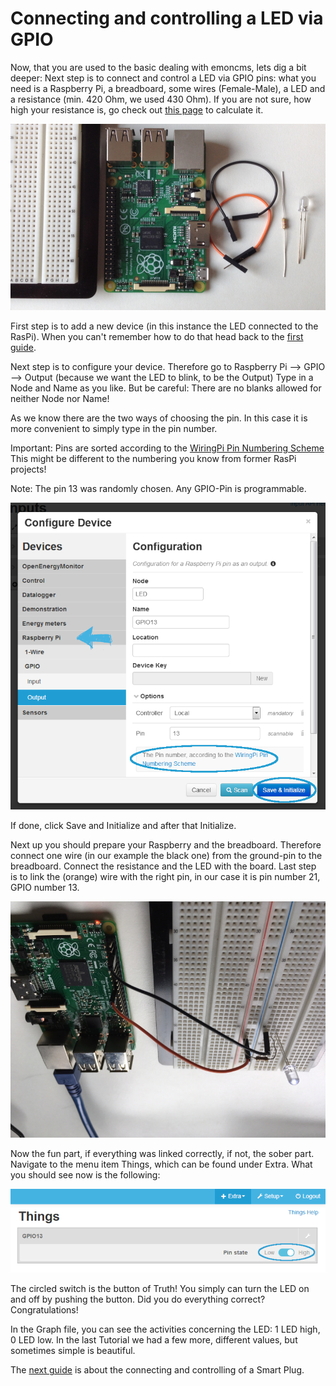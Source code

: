 # Connecting and controlling a LED via GPIO

Now, that you are used to the basic dealing with emoncms, lets dig a bit deeper: Next step is to connect and control a LED via GPIO pins: what you need is a Raspberry Pi, a breadboard, some wires (Female-Male), a LED and a resistance (min. 420 Ohm, we used 430 Ohm). If you are not sure, how high your resistance is, go check out [this page](http://www.dieelektronikerseite.de/Tools/Widerstandsrechner.htm) to calculate it. 

![what you need](img/LED/led_vorbereiten.jpg)

First step is to add a new device (in this instance the LED connected to the RasPi). When you can't remember how to do that head back to the [first guide](https://github.com/isc-konstanz/emonmuc/blob/doc/doc/FirstSteps.md).
 
Next step is to configure your device. Therefore go to Raspberry Pi --> GPIO --> Output (because we want the LED to blink, to be the Output) Type in a Node and Name as you like. But be careful: There are no blanks allowed for neither Node nor Name! 

As we know there are the two ways of choosing the pin. In this case it is more convenient to simply type in the pin number.

Important: Pins are sorted according to the [WiringPi Pin Numbering Scheme](http://pi4j.com/pin-numbering-scheme.html) This might be different to the numbering you know from former RasPi projects!

Note: The pin 13 was randomly chosen. Any GPIO-Pin is programmable.

![configure device](img/LED/configure_device.png)

If done, click Save and Initialize and after that Initialize. 

Next up you should prepare your Raspberry and the breadboard. Therefore connect one wire (in our example the black one) from the ground-pin to the breadboard. Connect the resistance and the LED with the board. Last step is to link the (orange) wire with the right pin, in our case it is pin number 21, GPIO number 13. 

![LED prepared](img/LED/led_fertig.jpeg)

Now the fun part, if everything was linked correctly, if not, the sober part.
Navigate to the menu item Things, which can be found under Extra. What you should see now is the following: 

![Things](img/LED/things.png)


The circled switch is the button of Truth! You simply can turn the LED on and off by pushing the button. Did you do everything correct? Congratulations!

In the Graph file, you can see the activities concerning the LED: 1 LED high, 0 LED low. In the last Tutorial we had a few more, different values, but sometimes simple is beautiful. 

The [next guide](SmartPlug.md) is about the connecting and controlling of a Smart Plug.
